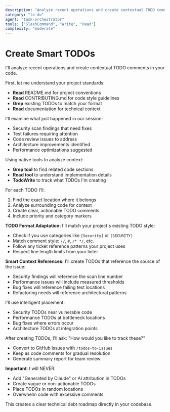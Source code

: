 ```yaml
---
description: "Analyze recent operations and create contextual TODO comments in code"
category: "to-do"
agent: "task-orchestrator"
tools: ["SlashCommand", "Write", "Read"]
complexity: "moderate"
---
```


# Create Smart TODOs

I'll analyze recent operations and create contextual TODO comments in your code.

First, let me understand your project standards:
- **Read** README.md for project conventions
- **Read** CONTRIBUTING.md for code style guidelines
- **Grep** existing TODOs to match your format
- **Read** documentation for technical context

I'll examine what just happened in our session:
- Security scan findings that need fixes
- Test failures requiring attention
- Code review issues to address
- Architecture improvements identified
- Performance optimizations suggested

Using native tools to analyze context:
- **Grep tool** to find related code sections
- **Read tool** to understand implementation details
- **TodoWrite** to track what TODOs I'm creating

For each TODO I'll:
1. Find the exact location where it belongs
2. Analyze surrounding code for context
3. Create clear, actionable TODO comments
4. Include priority and category markers

**TODO Format Adaptation:**
I'll match your project's existing TODO style:
- Check if you use categories like `[Security]` or `(SECURITY)`
- Match comment style: `//`, `#`, `/* */`, etc.
- Follow any ticket reference patterns your project uses
- Respect line length limits from your linter

**Smart Context References:**
I'll create TODOs that reference the source of the issue:
- Security findings will reference the scan line number
- Performance issues will include measured thresholds
- Bug fixes will reference failing test locations
- Refactoring needs will reference architectural patterns

I'll use intelligent placement:
- Security TODOs near vulnerable code
- Performance TODOs at bottleneck locations
- Bug fixes where errors occur
- Architecture TODOs at integration points

After creating TODOs, I'll ask: "How would you like to track these?"
- Convert to GitHub issues with `/todos-to-issues`
- Keep as code comments for gradual resolution
- Generate summary report for team review

**Important**: I will NEVER:
- Add "Generated by Claude" or AI attribution in TODOs
- Create vague or non-actionable TODOs
- Place TODOs in random locations
- Overwhelm code with excessive comments

This creates a clear technical debt roadmap directly in your codebase.